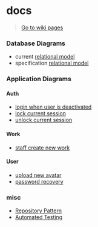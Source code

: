 # docs

> [Go to wiki pages](https://github.com/codemeistre/docs/wiki)

### Database Diagrams

- current [relational model](./private-diagrams/database.relational-model.html)
- specification [relational model](./private-diagrams/database_spec.relational-model.html)

### Application Diagrams

#### Auth

- [login when user is deactivated](./mermaid-diagrams/auth/login_when_user_is_deactivated.svg)
- [lock current session](./mermaid-diagrams/auth/lock_session.svg)
- [unlock current session](./mermaid-diagrams/auth/unlock_session.svg)

#### Work

- [staff create new work](./mermaid-diagrams/work/staff_create_work.svg)

#### User

- [upload new avatar](./drawio-diagrams/user/upload_new_avatar.svg)
- [password recovery](./mermaid-diagrams/user/password_recovery.svg)


### misc

- [Repository Pattern](./misc/repository-pattern-overview.png)
- [Automated Testing](./misc/automated-testing-overview.png)
